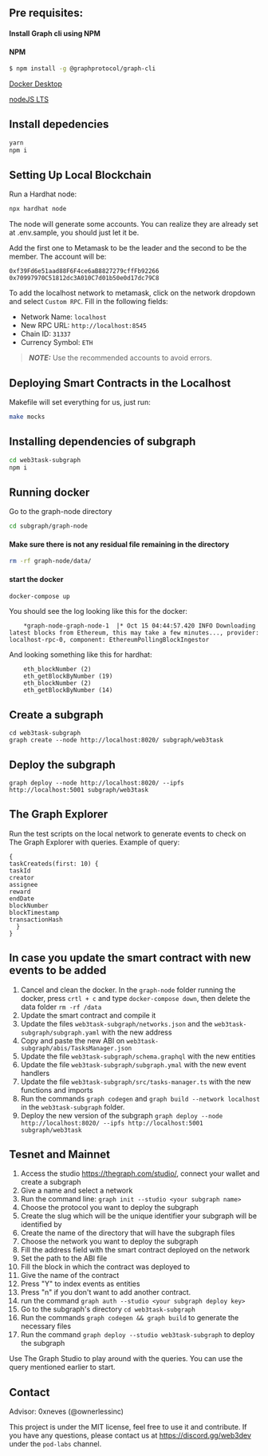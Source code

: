 ## Pre requisites:

#### Install Graph cli using NPM

#### NPM

```bash
$ npm install -g @graphprotocol/graph-cli
```

[Docker Desktop](https://docs.docker.com/get-docker/)

[nodeJS LTS](https://nodejs.org/en/download)

## Install depedencies

```bash
yarn
npm i
```

## Setting Up Local Blockchain

Run a Hardhat node:

```bash
npx hardhat node
```

The node will generate some accounts. You can realize they are already set at .env.sample, you should just let it be.

Add the first one to Metamask to be the leader and the second to be the member. The account will be:

```
0xf39Fd6e51aad88F6F4ce6aB8827279cffFb92266
0x70997970C51812dc3A010C7d01b50e0d17dc79C8
```

To add the localhost network to metamask, click on the network dropdown and select `Custom RPC`. Fill in the following fields:

-   Network Name: `localhost`
-   New RPC URL: `http://localhost:8545`
-   Chain ID: `31337`
-   Currency Symbol: `ETH`

> **_NOTE:_** Use the recommended accounts to avoid errors.

## Deploying Smart Contracts in the Localhost

Makefile will set everything for us, just run:

```bash
make mocks
```

## Installing dependencies of subgraph

```bash
cd web3task-subgraph
npm i
```

## Running docker

Go to the graph-node directory

```bash
cd subgraph/graph-node
```

#### Make sure there is not any residual file remaining in the directory

```bash
rm -rf graph-node/data/
```

#### start the docker

```bash
docker-compose up
```

You should see the log looking like this for the docker:

        *graph-node-graph-node-1  |* Oct 15 04:44:57.420 INFO Downloading latest blocks from Ethereum, this may take a few minutes..., provider: localhost-rpc-0, component: EthereumPollingBlockIngestor

And looking something like this for hardhat:

        eth_blockNumber (2)
        eth_getBlockByNumber (19)
        eth_blockNumber (2)
        eth_getBlockByNumber (14)

## Create a subgraph

```
cd web3task-subgraph
graph create --node http://localhost:8020/ subgraph/web3task
```

## Deploy the subgraph

```
graph deploy --node http://localhost:8020/ --ipfs http://localhost:5001 subgraph/web3task
```

## The Graph Explorer

Run the test scripts on the local network to generate events to check on The Graph Explorer with queries.
Example of query:

    {
    taskCreateds(first: 10) {
    taskId
    creator
    assignee
    reward
    endDate
    blockNumber
    blockTimestamp
    transactionHash
      }
    }

## In case you update the smart contract with new events to be added

1. Cancel and clean the docker.
   In the `graph-node` folder running the docker, press `crtl + c` and type `docker-compose down`, then delete the data folder `rm -rf /data`
2. Update the smart contract and compile it
3. Update the files `web3task-subgraph/networks.json` and the `web3task-subgraph/subgraph.yaml` with the new address
4. Copy and paste the new ABI on `web3task-subgraph/abis/TasksManager.json`
5. Update the file `web3task-subgraph/schema.graphql` with the new entities
6. Update the file `web3task-subgraph/subgraph.ymal` with the new event handlers
7. Update the file `web3task-subgraph/src/tasks-manager.ts` with the new functions and imports
8. Run the commands `graph codegen` and `graph build --network localhost` in the `web3task-subgraph` folder.
9. Deploy the new version of the subgraph `graph deploy --node http://localhost:8020/ --ipfs http://localhost:5001 subgraph/web3task`

## Tesnet and Mainnet

1. Access the studio https://thegraph.com/studio/, connect your wallet and create a subgraph
2. Give a name and select a network
3. Run the command line: `graph init --studio <your subgraph name>`
4. Choose the protocol you want to deploy the subgraph
5. Create the slug which will be the unique identifier your subgraph will be identified by
6. Create the name of the directory that will have the subgraph files
7. Choose the network you want to deploy the subgraph
8. Fill the address field with the smart contract deployed on the network
9. Set the path to the ABI file
10. Fill the block in which the contract was deployed to
11. Give the name of the contract
12. Press "Y" to index events as entities
13. Press "n" if you don't want to add another contract.
14. run the command `graph auth --studio <your subgraph deploy key>`
15. Go to the subgraph's directory `cd web3task-subgraph`
16. Run the commands `graph codegen && graph build` to generate the necessary files
17. Run the command `graph deploy --studio web3task-subgraph` to deploy the subgraph

Use The Graph Studio to play around with the queries. You can use the query mentioned earlier to start.

## Contact

Advisor: 0xneves (@ownerlessinc)

This project is under the MIT license, feel free to use it and contribute. If you have any questions, please contact us at https://discord.gg/web3dev under the `pod-labs` channel.
